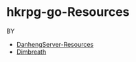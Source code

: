 # hkrpg-go-Resources

BY
- [DanhengServer-Resources](https://github.com/EggLinks/DanhengServer-Resources)
- [Dimbreath](https://github.com/Dimbreath/StarRailData)